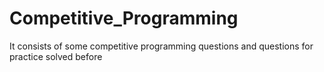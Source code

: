 # Competitive_Programming
It consists of some competitive programming questions and questions for practice solved before 

